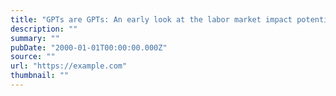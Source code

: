 ```yaml
---
title: "GPTs are GPTs: An early look at the labor market impact potential of large language models"
description: ""
summary: ""
pubDate: "2000-01-01T00:00:00.000Z"
source: ""
url: "https://example.com"
thumbnail: ""
---
```


